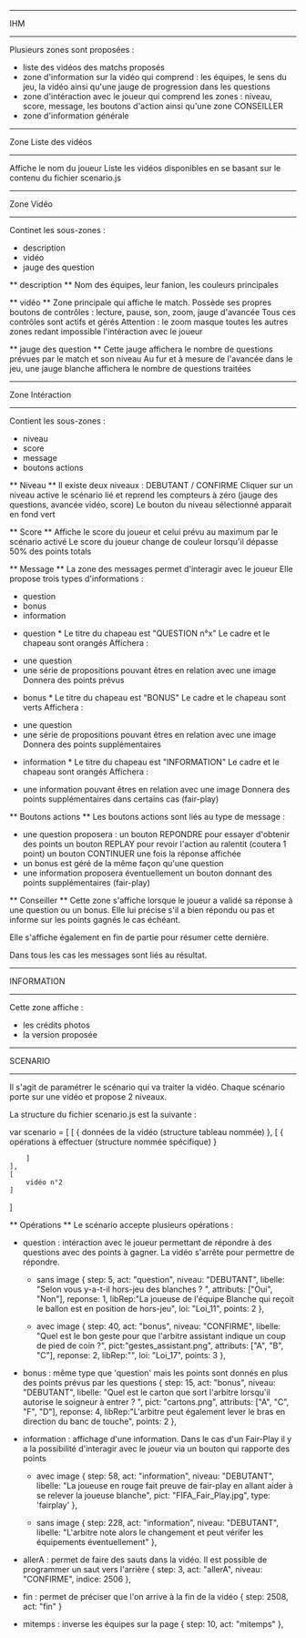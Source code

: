 ********************************
IHM
********************************

Plusieurs zones sont proposées : 
- liste des vidéos des matchs proposés
- zone d'information sur la vidéo qui comprend : les équipes, le sens du jeu, la vidéo ainsi qu'une jauge de progression dans les questions
- zone d'intéraction avec le joueur qui comprend les zones : niveau, score, message, les boutons d'action ainsi qu'une zone CONSEILLER
- zone d'information générale

********************************
Zone Liste des vidéos
********************************
Affiche le nom du joueur
Liste les vidéos disponibles en se basant sur le contenu du fichier scenario.js

********************************
Zone Vidéo
********************************
Continet les sous-zones :
- description
- vidéo
- jauge des question

** description **
Nom des équipes, leur fanion, les couleurs principales

** vidéo  **
Zone principale qui affiche le match.
Possède ses propres boutons de contrôles : lecture, pause, son, zoom, jauge d'avancée
Tous ces contrôles sont actifs et gérés
Attention : le zoom masque toutes les autres zones redant impossible l'intéraction avec le joueur

**  jauge des question  **
Cette jauge affichera le nombre de questions prévues par le match et son niveau
Au fur et à mesure de l'avancée dans le jeu, une jauge blanche affichera le nombre de questions traitées

********************************
Zone Intéraction
********************************
Contient les sous-zones :
- niveau
- score
- message
- boutons actions

** Niveau **
Il existe deux niveaux : DEBUTANT / CONFIRME
Cliquer sur un niveau active le scénario lié et reprend les compteurs à zéro (jauge des questions, avancée vidéo, score)
Le bouton du niveau sélectionné apparait en fond vert

** Score **
Affiche le score du joueur et celui prévu au maximum par le scénario activé
Le score du joueur change de couleur lorsqu'il dépasse 50% des points totals

** Message **
La zone des messages permet d'interagir avec le joueur
Elle propose trois types d'informations :
- question
- bonus
- information

* question *
Le titre du chapeau est "QUESTION n°x"
Le cadre et le chapeau sont orangés
Affichera :
- une question
- une série de propositions pouvant êtres en relation avec une image
Donnera des points prévus

* bonus *
Le titre du chapeau est "BONUS"
Le cadre et le chapeau sont verts
Affichera :
- une question
- une série de propositions pouvant êtres en relation avec une image
Donnera des points supplémentaires

* information *
Le titre du chapeau est "INFORMATION"
Le cadre et le chapeau sont orangés
Affichera :
- une information pouvant êtres en relation avec une image
Donnera des points supplémentaires dans certains cas (fair-play)

** Boutons actions **
Les boutons actions sont liés au type de message :
- une question proposera : 
    un bouton REPONDRE pour essayer d'obtenir des points 
    un bouton REPLAY pour revoir l'action au ralentit (coutera 1 point)
    un bouton CONTINUER une fois la réponse affichée
- un bonus est géré de la même façon qu'une question
- une information proposera éventuellement un bouton donnant des points supplémentaires (fair-play)

** Conseiller **
Cette zone s'affiche lorsque le joueur a validé sa réponse à une question ou un bonus.
Elle lui précise s'il a bien répondu ou pas et informe sur les points gagnés le cas échéant.

Elle s'affiche également en fin de partie pour résumer cette dernière.

Dans tous les cas les messages sont liés au résultat.

********************************
INFORMATION
********************************
Cette zone affiche :
- les crédits photos
- la version proposée

********************************
SCENARIO
********************************

Il s'agit de paramétrer le scénario qui va traiter la vidéo.
Chaque scénario porte sur une vidéo et propose 2 niveaux.

La structure du fichier scenario.js est la suivante :

var scenario = [
    [
        { 
            données de la vidéo (structure tableau nommée)
        },
        [
            {
                opérations à effectuer (structure nommée spécifique)
            }

        ]
    ],
    [
        vidéo n°2
    ]
]

** Opérations **
Le scénario accepte plusieurs opérations :
- question : intéraction avec le joueur permettant de répondre à des questions avec des points à gagner. La vidéo s'arrête pour permettre de répondre.
    - sans image
    {
        step: 5,
        act: "question",
        niveau: "DEBUTANT",
        libelle: "Selon vous y-a-t-il hors-jeu des blanches ? ",
        attributs: ["Oui", "Non"],
        reponse: 1,
        libRep:"La joueuse de l'équipe Blanche qui reçoit le ballon est en position de hors-jeu",
        loi: "Loi_11",
        points: 2
    },

    - avec image
    {
        step: 40,
        act: "bonus",
        niveau: "CONFIRME",
        libelle: "Quel est le bon geste pour que l'arbitre assistant indique un coup de pied de coin ?",
        pict:"gestes_assistant.png",
        attributs: ["A", "B", "C"],
        reponse: 2,
        libRep:"",
        loi: "Loi_17",
        points: 3
    },

- bonus : même type que 'question' mais les points sont donnés en plus des points prévus par les questions
    {
        step: 15,
        act: "bonus",
        niveau: "DEBUTANT",
        libelle: "Quel est le carton que sort l'arbitre lorsqu'il autorise le soigneur à entrer ? ",
        pict: "cartons.png",
        attributs: ["A", "C", "F", "D"],
        reponse: 4,
        libRep:"L'arbitre peut également lever le bras en direction du banc de touche",
        points: 2
    },
- information : affichage d'une information. Dans le cas d'un Fair-Play il y a la possibilité d'interagir avec le joueur via un bouton qui rapporte des points
    - avec image
    {
        step: 58,
        act: "information",
        niveau: "DEBUTANT",
        libelle: "La joueuse en rouge fait preuve de fair-play en allant aider à se relever la joueuse blanche",
        pict: "FIFA_Fair_Play.jpg",
        type: 'fairplay'
    },

    - sans image
    {
    step: 228,
    act: "information",
    niveau: "DEBUTANT",
    libelle: "L'arbitre note alors le changement et peut vérifer les équipements éventuellement"
    },
- allerA : permet de faire des sauts dans la vidéo. Il est possible de programmer un saut vers l'arrière
    {
        step: 3,
        act: "allerA",
        niveau: "CONFIRME",
        indice: 2506
    },
- fin : permet de préciser que l'on arrive à la fin de la vidéo
    {
        step: 2508,
        act: "fin"
    }
- mitemps : inverse les équipes sur la page
    {
        step: 10,
        act: "mitemps"
    },

